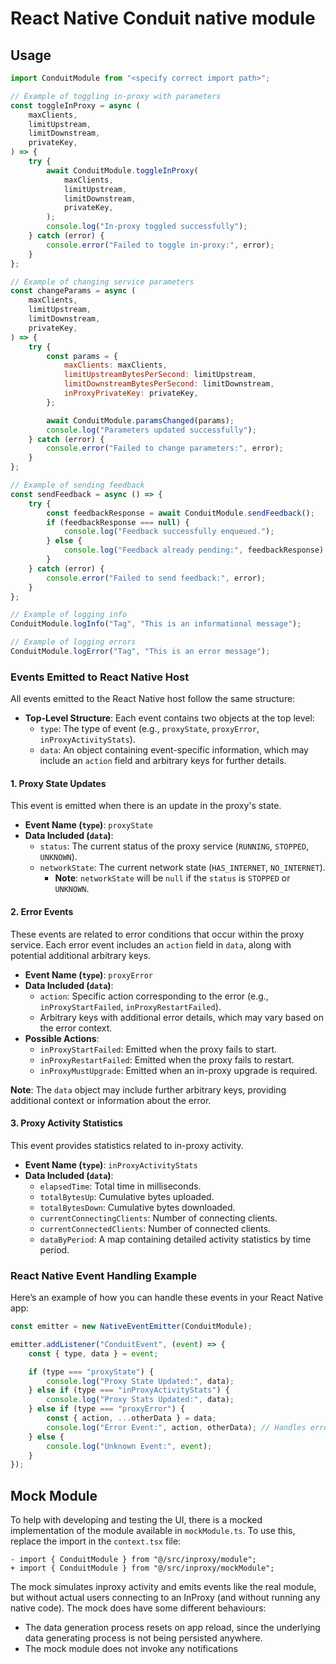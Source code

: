 # React Native Conduit native module

## Usage

```js
import ConduitModule from "<specify correct import path>";

// Example of toggling in-proxy with parameters
const toggleInProxy = async (
    maxClients,
    limitUpstream,
    limitDownstream,
    privateKey,
) => {
    try {
        await ConduitModule.toggleInProxy(
            maxClients,
            limitUpstream,
            limitDownstream,
            privateKey,
        );
        console.log("In-proxy toggled successfully");
    } catch (error) {
        console.error("Failed to toggle in-proxy:", error);
    }
};

// Example of changing service parameters
const changeParams = async (
    maxClients,
    limitUpstream,
    limitDownstream,
    privateKey,
) => {
    try {
        const params = {
            maxClients: maxClients,
            limitUpstreamBytesPerSecond: limitUpstream,
            limitDownstreamBytesPerSecond: limitDownstream,
            inProxyPrivateKey: privateKey,
        };

        await ConduitModule.paramsChanged(params);
        console.log("Parameters updated successfully");
    } catch (error) {
        console.error("Failed to change parameters:", error);
    }
};

// Example of sending feedback
const sendFeedback = async () => {
    try {
        const feedbackResponse = await ConduitModule.sendFeedback();
        if (feedbackResponse === null) {
            console.log("Feedback successfully enqueued.");
        } else {
            console.log("Feedback already pending:", feedbackResponse);
        }
    } catch (error) {
        console.error("Failed to send feedback:", error);
    }
};

// Example of logging info
ConduitModule.logInfo("Tag", "This is an informational message");

// Example of logging errors
ConduitModule.logError("Tag", "This is an error message");
```

### Events Emitted to React Native Host

All events emitted to the React Native host follow the same structure:

-   **Top-Level Structure**: Each event contains two objects at the top level:
    -   `type`: The type of event (e.g., `proxyState`, `proxyError`, `inProxyActivityStats`).
    -   `data`: An object containing event-specific information, which may include an `action` field and arbitrary keys for further details.

#### 1. **Proxy State Updates**

This event is emitted when there is an update in the proxy's state.

-   **Event Name (`type`)**: `proxyState`
-   **Data Included (`data`)**:
    -   `status`: The current status of the proxy service (`RUNNING`, `STOPPED`, `UNKNOWN`).
    -   `networkState`: The current network state (`HAS_INTERNET`, `NO_INTERNET`).
        -   **Note**: `networkState` will be `null` if the `status` is `STOPPED` or `UNKNOWN`.

#### 2. **Error Events**

These events are related to error conditions that occur within the proxy service. Each error event includes an `action` field in `data`, along with potential additional arbitrary keys.

-   **Event Name (`type`)**: `proxyError`
-   **Data Included (`data`)**:
    -   `action`: Specific action corresponding to the error (e.g., `inProxyStartFailed`, `inProxyRestartFailed`).
    -   Arbitrary keys with additional error details, which may vary based on the error context.
-   **Possible Actions**:
    -   `inProxyStartFailed`: Emitted when the proxy fails to start.
    -   `inProxyRestartFailed`: Emitted when the proxy fails to restart.
    -   `inProxyMustUpgrade`: Emitted when an in-proxy upgrade is required.

**Note**: The `data` object may include further arbitrary keys, providing additional context or information about the error.

#### 3. **Proxy Activity Statistics**

This event provides statistics related to in-proxy activity.

-   **Event Name (`type`)**: `inProxyActivityStats`
-   **Data Included (`data`)**:
    -   `elapsedTime`: Total time in milliseconds.
    -   `totalBytesUp`: Cumulative bytes uploaded.
    -   `totalBytesDown`: Cumulative bytes downloaded.
    -   `currentConnectingClients`: Number of connecting clients.
    -   `currentConnectedClients`: Number of connected clients.
    -   `dataByPeriod`: A map containing detailed activity statistics by time period.

### React Native Event Handling Example

Here’s an example of how you can handle these events in your React Native app:

```javascript
const emitter = new NativeEventEmitter(ConduitModule);

emitter.addListener("ConduitEvent", (event) => {
    const { type, data } = event;

    if (type === "proxyState") {
        console.log("Proxy State Updated:", data);
    } else if (type === "inProxyActivityStats") {
        console.log("Proxy Stats Updated:", data);
    } else if (type === "proxyError") {
        const { action, ...otherData } = data;
        console.log("Error Event:", action, otherData); // Handles error with action + arbitrary keys
    } else {
        console.log("Unknown Event:", event);
    }
});
```

## Mock Module

To help with developing and testing the UI, there is a mocked implementation of
the module available in `mockModule.ts`. To use this, replace the import in the
`context.tsx` file:

```
- import { ConduitModule } from "@/src/inproxy/module";
+ import { ConduitModule } from "@/src/inproxy/mockModule";
```

The mock simulates inproxy activity and emits events like the real module, but
without actual users connecting to an InProxy (and without running any native
code). The mock does have some different behaviours:

-   The data generation process resets on app reload, since the underlying data
    generating process is not being persisted anywhere.
-   The mock module does not invoke any notifications
